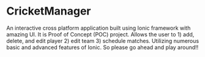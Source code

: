 # CricketManager
An interactive cross platform application built using Ionic framework with amazing UI.
It is Proof of Concept (POC) project.
Allows the user to 1) add, delete, and edit player 2) edit team 3) schedule matches.
Utilizing numerous basic and advanced features of Ionic.
So please go ahead and play around!!
